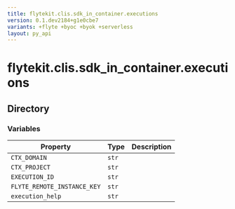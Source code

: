 ```yaml
---
title: flytekit.clis.sdk_in_container.executions
version: 0.1.dev2184+g1e0cbe7
variants: +flyte +byoc +byok +serverless
layout: py_api
---
```


# flytekit.clis.sdk_in_container.executions

## Directory

### Variables

| Property | Type | Description |
|-|-|-|
| `CTX_DOMAIN` | `str` |  |
| `CTX_PROJECT` | `str` |  |
| `EXECUTION_ID` | `str` |  |
| `FLYTE_REMOTE_INSTANCE_KEY` | `str` |  |
| `execution_help` | `str` |  |


